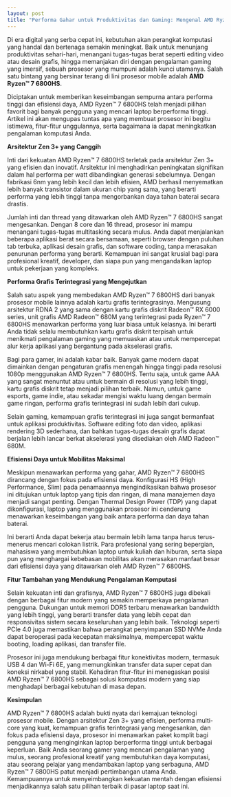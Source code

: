```yaml
---
layout: post
title: "Performa Gahar untuk Produktivitas dan Gaming: Mengenal AMD Ryzen™ 7 6800HS"
---
```


Di era digital yang serba cepat ini, kebutuhan akan perangkat komputasi yang handal dan bertenaga semakin meningkat. Baik untuk menunjang produktivitas sehari-hari, menangani tugas-tugas berat seperti editing video atau desain grafis, hingga memanjakan diri dengan pengalaman gaming yang imersif, sebuah prosesor yang mumpuni adalah kunci utamanya. Salah satu bintang yang bersinar terang di lini prosesor mobile adalah **AMD Ryzen™ 7 6800HS**.

Diciptakan untuk memberikan keseimbangan sempurna antara performa tinggi dan efisiensi daya, AMD Ryzen™ 7 6800HS telah menjadi pilihan favorit bagi banyak pengguna yang mencari laptop berperforma tinggi. Artikel ini akan mengupas tuntas apa yang membuat prosesor ini begitu istimewa, fitur-fitur unggulannya, serta bagaimana ia dapat meningkatkan pengalaman komputasi Anda.

**Arsitektur Zen 3+ yang Canggih**

Inti dari kekuatan AMD Ryzen™ 7 6800HS terletak pada arsitektur Zen 3+ yang efisien dan inovatif. Arsitektur ini menghadirkan peningkatan signifikan dalam hal performa per watt dibandingkan generasi sebelumnya. Dengan fabrikasi 6nm yang lebih kecil dan lebih efisien, AMD berhasil menyematkan lebih banyak transistor dalam ukuran chip yang sama, yang berarti performa yang lebih tinggi tanpa mengorbankan daya tahan baterai secara drastis.

Jumlah inti dan thread yang ditawarkan oleh AMD Ryzen™ 7 6800HS sangat mengesankan. Dengan 8 core dan 16 thread, prosesor ini mampu menangani tugas-tugas multitasking secara mulus. Anda dapat menjalankan beberapa aplikasi berat secara bersamaan, seperti browser dengan puluhan tab terbuka, aplikasi desain grafis, dan software coding, tanpa merasakan penurunan performa yang berarti. Kemampuan ini sangat krusial bagi para profesional kreatif, developer, dan siapa pun yang mengandalkan laptop untuk pekerjaan yang kompleks.

**Performa Grafis Terintegrasi yang Mengejutkan**

Salah satu aspek yang membedakan AMD Ryzen™ 7 6800HS dari banyak prosesor mobile lainnya adalah kartu grafis terintegrasinya. Mengusung arsitektur RDNA 2 yang sama dengan kartu grafis diskrit Radeon™ RX 6000 series, unit grafis AMD Radeon™ 680M yang terintegrasi pada Ryzen™ 7 6800HS menawarkan performa yang luar biasa untuk kelasnya. Ini berarti Anda tidak selalu membutuhkan kartu grafis diskrit terpisah untuk menikmati pengalaman gaming yang memuaskan atau untuk mempercepat alur kerja aplikasi yang bergantung pada akselerasi grafis.

Bagi para gamer, ini adalah kabar baik. Banyak game modern dapat dimainkan dengan pengaturan grafis menengah hingga tinggi pada resolusi 1080p menggunakan AMD Ryzen™ 7 6800HS. Tentu saja, untuk game AAA yang sangat menuntut atau untuk bermain di resolusi yang lebih tinggi, kartu grafis diskrit tetap menjadi pilihan terbaik. Namun, untuk game esports, game indie, atau sekadar mengisi waktu luang dengan bermain game ringan, performa grafis terintegrasi ini sudah lebih dari cukup.

Selain gaming, kemampuan grafis terintegrasi ini juga sangat bermanfaat untuk aplikasi produktivitas. Software editing foto dan video, aplikasi rendering 3D sederhana, dan bahkan tugas-tugas desain grafis dapat berjalan lebih lancar berkat akselerasi yang disediakan oleh AMD Radeon™ 680M.

**Efisiensi Daya untuk Mobilitas Maksimal**

Meskipun menawarkan performa yang gahar, AMD Ryzen™ 7 6800HS dirancang dengan fokus pada efisiensi daya. Konfigurasi HS (High Performance, Slim) pada penamaannya mengindikasikan bahwa prosesor ini ditujukan untuk laptop yang tipis dan ringan, di mana manajemen daya menjadi sangat penting. Dengan Thermal Design Power (TDP) yang dapat dikonfigurasi, laptop yang menggunakan prosesor ini cenderung menawarkan keseimbangan yang baik antara performa dan daya tahan baterai.

Ini berarti Anda dapat bekerja atau bermain lebih lama tanpa harus terus-menerus mencari colokan listrik. Para profesional yang sering bepergian, mahasiswa yang membutuhkan laptop untuk kuliah dan hiburan, serta siapa pun yang menghargai kebebasan mobilitas akan merasakan manfaat besar dari efisiensi daya yang ditawarkan oleh AMD Ryzen™ 7 6800HS.

**Fitur Tambahan yang Mendukung Pengalaman Komputasi**

Selain kekuatan inti dan grafisnya, AMD Ryzen™ 7 6800HS juga dibekali dengan berbagai fitur modern yang semakin memperkaya pengalaman pengguna. Dukungan untuk memori DDR5 terbaru menawarkan bandwidth yang lebih tinggi, yang berarti transfer data yang lebih cepat dan responsivitas sistem secara keseluruhan yang lebih baik. Teknologi seperti PCIe 4.0 juga memastikan bahwa perangkat penyimpanan SSD NVMe Anda dapat beroperasi pada kecepatan maksimalnya, mempercepat waktu booting, loading aplikasi, dan transfer file.

Prosesor ini juga mendukung berbagai fitur konektivitas modern, termasuk USB 4 dan Wi-Fi 6E, yang memungkinkan transfer data super cepat dan koneksi nirkabel yang stabil. Kehadiran fitur-fitur ini menegaskan posisi AMD Ryzen™ 7 6800HS sebagai solusi komputasi modern yang siap menghadapi berbagai kebutuhan di masa depan.

**Kesimpulan**

AMD Ryzen™ 7 6800HS adalah bukti nyata dari kemajuan teknologi prosesor mobile. Dengan arsitektur Zen 3+ yang efisien, performa multi-core yang kuat, kemampuan grafis terintegrasi yang mengesankan, dan fokus pada efisiensi daya, prosesor ini menawarkan paket komplit bagi pengguna yang menginginkan laptop berperforma tinggi untuk berbagai keperluan. Baik Anda seorang gamer yang mencari pengalaman yang mulus, seorang profesional kreatif yang membutuhkan daya komputasi, atau seorang pelajar yang mendambakan laptop yang serbaguna, AMD Ryzen™ 7 6800HS patut menjadi pertimbangan utama Anda. Kemampuannya untuk menyeimbangkan kekuatan mentah dengan efisiensi menjadikannya salah satu pilihan terbaik di pasar laptop saat ini.
